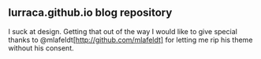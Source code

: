 ## lurraca.github.io blog repository

I suck at design. Getting that out of the way I would like to give special thanks to @mlafeldt[http://github.com/mlafeldt] for letting me rip his theme without his consent.
